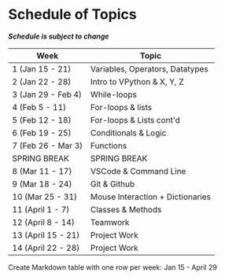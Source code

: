 # Schedule of Topics

_**Schedule is subject to change**_

| Week               | Topic                           |
| ------------------ | ------------------------------- |
| 1 (Jan 15 - 21)    | Variables, Operators, Datatypes |
| 2 (Jan 22 - 28)    | Intro to VPython & X, Y, Z      |
| 3 (Jan 29 - Feb 4) | While-loops                     |
| 4 (Feb 5 - 11)     | For-loops & lists               |
| 5 (Feb 12 - 18)    | For-loops & Lists cont'd        |
| 6 (Feb 19 - 25)    | Conditionals & Logic            |
| 7 (Feb 26 - Mar 3) | Functions                       |
| SPRING BREAK       | SPRING BREAK                    |
| 8 (Mar 11 - 17)    | VSCode & Command Line           |
| 9 (Mar 18 - 24)    | Git & Github                    |
| 10 (Mar 25 - 31)   | Mouse Interaction + Dictionaries|
| 11 (April 1 - 7)   | Classes & Methods               |
| 12 (April 8 - 14)  | Teamwork                        |
| 13 (April 15 - 21) | Project Work                    |
| 14 (April 22 - 28) | Project Work                    |

Create Markdown table with one row per week: Jan 15 - April 29
